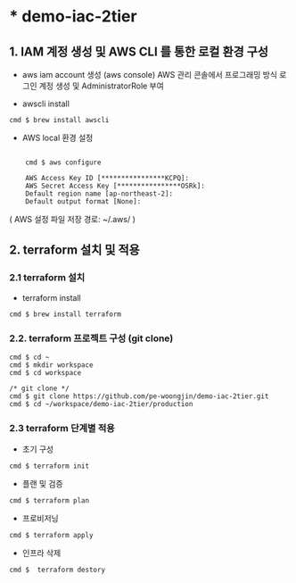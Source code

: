 # * demo-iac-2tier

## 1. IAM 계정 생성 및 AWS CLI 를 통한 로컬 환경 구성

* aws iam account 생성 (aws console)
AWS 관리 콘솔에서 프로그래밍 방식 로그인 계정 생성 및 AdministratorRole 부여

* awscli install  

```console
cmd $ brew install awscli
```

* AWS local 환경 설정 

```console

    cmd $ aws configure

    AWS Access Key ID [****************KCPQ]: 
    AWS Secret Access Key [****************OSRk]: 
    Default region name [ap-northeast-2]: 
    Default output format [None]: 
```
( AWS 설정 파일 저장 경로: ~/.aws/ )


## 2. terraform 설치 및 적용 

### 2.1 terraform 설치

* terraform install

```console
cmd $ brew install terraform
```

### 2.2. terraform 프로젝트 구성 (git clone)

```console
cmd $ cd ~
cmd $ mkdir workspace
cmd $ cd workspace

/* git clone */
cmd $ git clone https://github.com/pe-woongjin/demo-iac-2tier.git
cmd $ cd ~/workspace/demo-iac-2tier/production
```

### 2.3 terraform 단계별 적용

* 초기 구성

```console
cmd $ terraform init
```

* 플랜 및 검증

```console
cmd $ terraform plan
```

* 프로비저닝

```console
cmd $ terraform apply
```

* 인프라 삭제

```console
cmd $  terraform destory
```